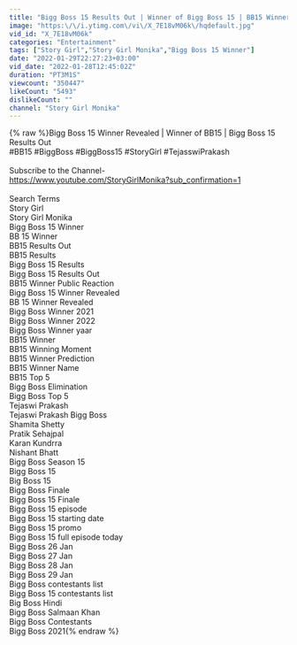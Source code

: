 ```yaml
---
title: "Bigg Boss 15 Results Out | Winner of Bigg Boss 15 | BB15 Winner Revealed | BB15 Finale | BB15 Winner"
image: "https:\/\/i.ytimg.com\/vi\/X_7E18vM06k\/hqdefault.jpg"
vid_id: "X_7E18vM06k"
categories: "Entertainment"
tags: ["Story Girl","Story Girl Monika","Bigg Boss 15 Winner"]
date: "2022-01-29T22:27:23+03:00"
vid_date: "2022-01-28T12:45:02Z"
duration: "PT3M1S"
viewcount: "350447"
likeCount: "5493"
dislikeCount: ""
channel: "Story Girl Monika"
---
```

{% raw %}Bigg Boss 15 Winner Revealed | Winner of BB15 | Bigg Boss 15 Results Out<br />#BB15 #BiggBoss #BiggBoss15 #StoryGirl #TejasswiPrakash<br /><br />Subscribe to the Channel- <br /><a rel="nofollow" target="blank" href="https://www.youtube.com/StoryGirlMonika?sub_confirmation=1">https://www.youtube.com/StoryGirlMonika?sub_confirmation=1</a><br /><br />Search Terms<br />Story Girl<br />Story Girl Monika<br />Bigg Boss 15 Winner<br />BB 15 Winner<br />BB15 Results Out<br />BB15 Results<br />Bigg Boss 15 Results<br />Bigg Boss 15 Results Out<br />BB15 Winner Public Reaction<br />Bigg Boss 15 Winner Revealed<br />BB 15 Winner Revealed<br />Bigg Boss Winner 2021<br />Bigg Boss Winner 2022<br />Bigg Boss Winner yaar<br />BB15 Winner<br />BB15 Winning Moment<br />BB15 Winner Prediction<br />BB15 Winner Name<br />BB15 Top 5<br />Bigg Boss Elimination<br />Bigg Boss Top 5<br />Tejaswi Prakash<br />Tejaswi Prakash Bigg Boss<br />Shamita Shetty<br />Pratik Sehajpal<br />Karan Kundrra<br />Nishant Bhatt<br />Bigg Boss Season 15<br />Bigg Boss 15<br />Big Boss 15<br />Bigg Boss Finale<br />Bigg Boss 15 Finale<br />Bigg Boss 15 episode<br />Bigg Boss 15 starting date<br />Bigg Boss 15 promo<br />Bigg Boss 15 full episode today<br />Bigg Boss 26 Jan<br />Bigg Boss 27 Jan<br />Bigg Boss 28 Jan<br />Bigg Boss 29 Jan<br />Bigg Boss contestants list<br />Bigg Boss 15 contestants list<br />Big Boss Hindi<br />Bigg Boss Salmaan Khan<br />Bigg Boss Contestants<br />Bigg Boss 2021{% endraw %}
